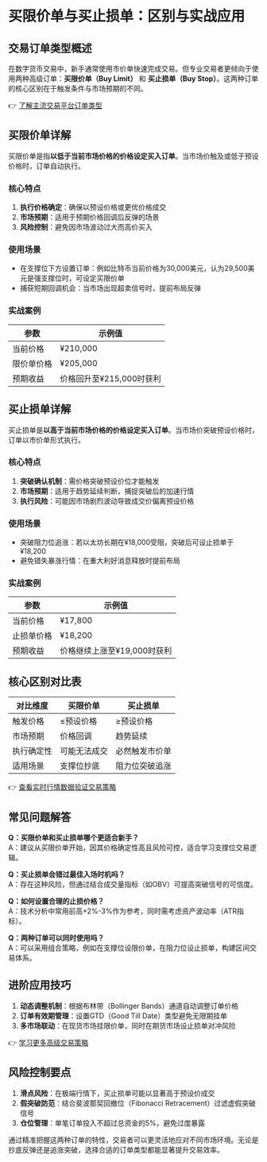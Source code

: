 # 买限价单与买止损单：区别与实战应用

## 交易订单类型概述  
在数字货币交易中，新手通常使用市价单快速完成交易。但专业交易者更倾向于使用两种高级订单：**买限价单（Buy Limit）** 和 **买止损单（Buy Stop）**。这两种订单的核心区别在于触发条件与市场预期的不同。  

👉 [了解主流交易平台订单类型](https://bit.ly/okx_welcome)  

## 买限价单详解  
买限价单是指**以低于当前市场价格的价格设定买入订单**。当市场价触及或低于预设价格时，订单自动执行。  

### 核心特点  
1. **执行价格确定**：确保以预设价格或更优价格成交  
2. **市场预期**：适用于预期价格回调后反弹的场景  
3. **风险控制**：避免因市场波动过大而高价买入  

### 使用场景  
- 在支撑位下方设置订单：例如比特币当前价格为30,000美元，认为29,500美元是强支撑位时，可设定买限价单  
- 捕获短期回调机会：当市场出现超卖信号时，提前布局反弹  

### 实战案例  
| 参数        | 示例值          |  
|-------------|-----------------|  
| 当前价格    | ¥210,000        |  
| 限价单价格  | ¥205,000        |  
| 预期收益    | 价格回升至¥215,000时获利|  

## 买止损单详解  
买止损单是**以高于当前市场价格的价格设定买入订单**。当市场价突破预设价格时，订单以市价单形式执行。  

### 核心特点  
1. **突破确认机制**：需价格突破预设价位才能触发  
2. **市场预期**：适用于趋势延续判断，捕捉突破后的加速行情  
3. **执行风险**：可能因市场剧烈波动导致成交价偏离预设价格  

### 使用场景  
- 突破阻力位追涨：若以太坊长期在¥18,000受阻，突破后可设止损单于¥18,200  
- 避免错失暴涨行情：在重大利好消息释放时提前布局  

### 实战案例  
| 参数        | 示例值          |  
|-------------|-----------------|  
| 当前价格    | ¥17,800         |  
| 止损单价格  | ¥18,200         |  
| 预期收益    | 价格继续上涨至¥19,000时获利|  

## 核心区别对比表  
| 对比维度       | 买限价单          | 买止损单          |  
|----------------|-------------------|-------------------|  
| 触发价格       | ≤预设价格         | ≥预设价格         |  
| 市场预期       | 价格回调          | 趋势延续          |  
| 执行确定性     | 可能无法成交      | 必然触发市价单    |  
| 适用场景       | 支撑位抄底        | 阻力位突破追涨    |  

👉 [查看实时行情数据验证交易策略](https://bit.ly/okx_welcome)  

## 常见问题解答  
**Q：买限价单和买止损单哪个更适合新手？**  
A：建议从买限价单开始，因其价格确定性高且风险可控，适合学习支撑位交易逻辑。  

**Q：买止损单会错过最佳入场时机吗？**  
A：存在这种风险，但通过结合成交量指标（如OBV）可提高突破信号的可信度。  

**Q：如何设置合理的止损价格？**  
A：技术分析中常用前高+2%-3%作为参考，同时需考虑资产波动率（ATR指标）。  

**Q：两种订单可以同时使用吗？**  
A：可以采用组合策略，例如在支撑位设限价单，在阻力位设止损单，构建区间交易体系。  

## 进阶应用技巧  
1. **动态调整机制**：根据布林带（Bollinger Bands）通道自动调整订单价格  
2. **订单有效期管理**：设置GTD（Good Till Date）类型避免无限期挂单  
3. **多市场联动**：在现货市场挂限价单，同时在期货市场设止损单对冲风险  

👉 [学习更多高级交易策略](https://bit.ly/okx_welcome)  

## 风险控制要点  
1. **滑点风险**：在极端行情下，买止损单可能以显著高于预设价成交  
2. **假突破防范**：结合斐波那契回撤位（Fibonacci Retracement）过滤虚假突破信号  
3. **仓位管理**：单笔订单投入不超过总资金的5%，避免过度暴露  

通过精准把握这两种订单的特性，交易者可以更灵活地应对不同市场环境。无论是抄底反弹还是追涨突破，选择合适的订单类型都能显著提升交易效率。